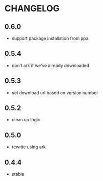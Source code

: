 CHANGELOG
=========

0.6.0
-----
* support package installation from ppa

0.5.4
-----
* don't ark if we've already downloaded

0.5.3
-----
* set download url based on version number

0.5.2
-----
* clean up logic

0.5.0
-----
* rewrite using ark

0.4.4
-----
* stable
